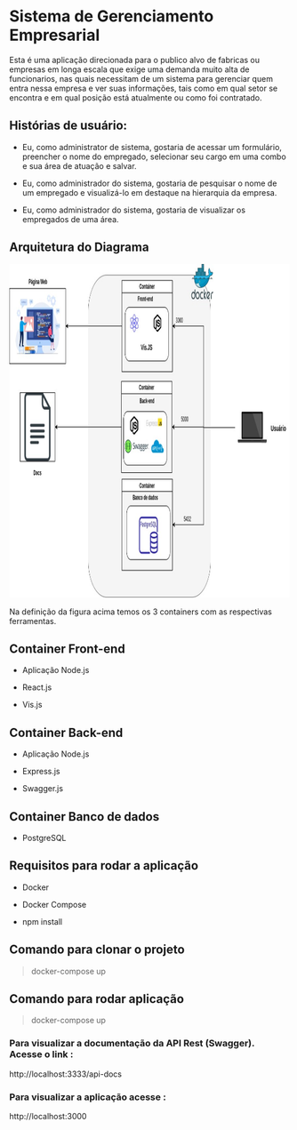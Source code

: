 <h1>Sistema de Gerenciamento Empresarial</h1>

<p>Esta é uma aplicação direcionada para o publico alvo de fabricas ou empresas em longa escala que exige uma demanda muito alta de funcionarios, nas quais necessitam de um sistema para gerenciar quem entra nessa empresa e ver suas informações, tais como em qual setor se encontra e em qual posição está atualmente ou como foi contratado.</p>

<h2> Histórias de usuário: </h2>

<ul>
    <li>
        <p>
           Eu, como administrator de sistema, gostaria de acessar um formulário, preencher o nome do empregado, selecionar seu cargo em uma combo e sua área de atuação e salvar.
        </p>
    </li>
    <li>
        <p>
            Eu, como administrador do sistema, gostaria de pesquisar o nome de um empregado e visualizá-lo em destaque na hierarquia da empresa.
        </p>
    </li>
    <li>
        <p>
            Eu, como administrador do sistema, gostaria de visualizar os empregados de uma área.
        </p>
    </li>
</ul>
<h2>Arquitetura do Diagrama</h2>
<div style="text-align:center;">
  <img src="./diagrams/APP-Diagram.jpg" alt="..." width="800" height="600">
</div>

<p>Na definição da figura acima temos os 3 containers com as respectivas ferramentas.</p>
<h2>Container Front-end</h2>
<ul>
    <li><p>Aplicação Node.js</p></li>
    <li><p>React.js</p></li>
    <li><p>Vis.js</p></li>
</ul>
<h2>Container Back-end</h2>
<ul>
    <li><p>Aplicação Node.js</p></li>
    <li><p>Express.js</p></li>
    <li><p>Swagger.js</p></li>
</ul>
<h2>Container Banco de dados</h2>
<ul>
    <li><p>PostgreSQL</p></li>
</ul>


<h2> Requisitos para rodar a aplicação </h2>
<ul>
    <li> <p> Docker </p> </li>
    <li> <p> Docker Compose </p> </li>
    <li> <p> npm install </p> </li>
</ul>

<h2>Comando para clonar o projeto</h2>
<blockquote> docker-compose up </blockquote>

<h2>Comando para rodar aplicação</h2>
<blockquote> docker-compose up </blockquote>

<h3> Para visualizar a documentação da API Rest (Swagger). Acesse o link :</h3>
http://localhost:3333/api-docs

<h3> Para visualizar a aplicação acesse :</h3>
http://localhost:3000

